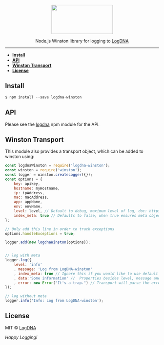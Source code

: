 <p align="center">
  <a href="https://app.logdna.com">
    <img height="95" width="201" src="https://raw.githubusercontent.com/logdna/artwork/master/logo%2Bnode.png">
  </a>
  <p align="center">Node.js Winston library for logging to <a href="https://app.logdna.com">LogDNA</a></p>
</p>

---

* **[Install](#install)**
* **[API](#api)**
* **[Winston Transport](#winston-transport)**
* **[License](#license)**


## Install

```javascript
$ npm install --save logdna-winston
```

## API

Please see the [logdna](https://github.com/logdna/nodejs/) npm module for the API.

## Winston Transport

This module also provides a transport object, which can be added to winston using:

```javascript
const logdnaWinston = require('logdna-winston');
const winston = require('winston');
const logger = winston.createLogger({});
const options = {
    key: apikey,
    hostname: myHostname,
    ip: ipAddress,
    mac: macAddress,
    app: appName,
    env: envName,
    level: level, // Default to debug, maximum level of log, doc: https://github.com/winstonjs/winston#logging-levels
    index_meta: true // Defaults to false, when true ensures meta object will be searchable
};

// Only add this line in order to track exceptions
options.handleExceptions = true;

logger.add(new logdnaWinston(options));


// log with meta
logger.log({
    level: 'info'
    , message: 'Log from LogDNA-winston'
    , index_meta: true // Ignore this if you would like to use default setting
    , data:'Some information' //  Properties besides level, message and index_meta are considered as "meta"
    , error: new Error("It's a trap.") // Transport will parse the error object under property 'error'
});

// log without meta
logger.info('Info: Log from LogDNA-winston');
```

## License

MIT © [LogDNA](https://logdna.com/)

*Happy Logging!*

